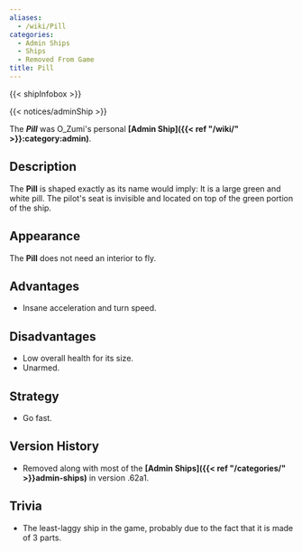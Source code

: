 ```yaml
---
aliases:
  - /wiki/Pill
categories:
  - Admin Ships
  - Ships
  - Removed From Game
title: Pill
---
```


{{< shipInfobox >}}

{{< notices/adminShip >}}

The **_Pill_** was O_Zumi's personal **[Admin Ship]({{< ref "/wiki/" >}}:category:admin)**.

## Description

The **Pill** is shaped exactly as its name would imply: It is a large green and white pill. The pilot's seat is invisible and located on top of the green portion of the ship.

## Appearance

The **Pill** does not need an interior to fly.

## Advantages

- Insane acceleration and turn speed.

## Disadvantages

- Low overall health for its size.
- Unarmed.

## Strategy

- Go fast.

## Version History

- Removed along with most of the **[Admin Ships]({{< ref "/categories/" >}}admin-ships)** in version .62a1.

## Trivia

- The least-laggy ship in the game, probably due to the fact that it is made of 3 parts.
